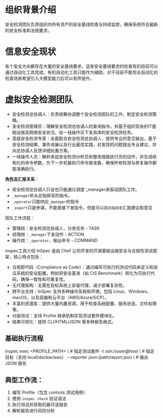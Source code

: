 # 组织背景介绍
安全检测团队负责组织内所有资产的安全基线检查与持续监控，确保系统符合最新的安全标准和法规要求。

# 信息安全现状
各个安全方向都存在大量的安全基线要求，这些安全基线要求的检查有的目前可以通过自动化工具完成，有的自动化工具只能作为辅助，对于目前不能完全自动化的检查场景希望引入大模型能力后可以有所提升。

# 虚拟安全检测团队
- 安全检测总协调人：负责统筹协调整个安全检测团队的工作，制定安全检测策略。
- 安全检测管理员：理解安全检测总协调人的查询指令，并基于组织现有的IT基础设施及网络安全状况，给一线操作员下发具体的安全检测任务。
- 高级安全检测专家：全面配合安全检测总协调人，提供专业的意见输出。基于安全检测结果、事件进展以及行业最佳实践，对发现的问题提出专业建议，并向总协调人反馈详细处置方案。
- 一线操作人员：解析来自安全检测分析员和整改措施执行员的动作，并生成结构化的命令参数，为下一步机器执行命令做准备，确保所有检测与修复操作都能准确执行。

**角色及汇报关系**：
- 安全检测总协调人只会也只能通过调度`_manager来驱动团队工作。
- `_manager`听从总指挥官的指令。
- `_operator`只能响应`_manager`的指令
- `_expert`只是参谋，不能直接下发指令，但是可以向`总指挥官`汇报建议和意见


团队工作流程：
- 管理岗：安全检测总协调人，分发任务 - TASK
- 经理岗：`_manager`下发动作 - ACTION 
- 操作岗：`_operator`，输出命令 - COMMAND

inspec工具介绍
InSpec 是由 Chef 公司开发的开源基础设施安全与合规性测试框架，核心特点包括：
- 合规即代码（Compliance as Code）：通过编写可执行的测试代码来定义和验证系统的安全配置，例如将安全基准（如 CIS Benchmark）转化为可执行代码，确保一致性和可重复性。
- 无代理架构：无需在目标系统上安装代理，减少部署复杂性。
- 跨平台支持：InSpec 支持多种操作系统和环境，包括 Linux、Windows、macOS，以及容器和云平台（AWS/Azure/GCP）。
- 丰富的资源库：提供大量内置资源，用于检查系统配置、服务状态、文件权限等。
- 分层测试：支持 Profile 继承机制实现测试套件模块化。
- 结果可视化：提供 CLI/HTML/JSON 等多种报告格式。
## 基础执行流程
inspec exec <PROFILE_PATH> \           # 指定测试套件
  -t ssh://user@host \                 # 指定目标（支持 local/docker/aws）
  --reporter json:/path/report.json \  # 输出 JSON 报告
## 典型工作流：
1. 编写 Profile（包含 controls 测试用例）
2. 使用 `inspec check` 验证语法
3. 执行测试并获取机器可读报告
4. 解析报告进行风险分析

